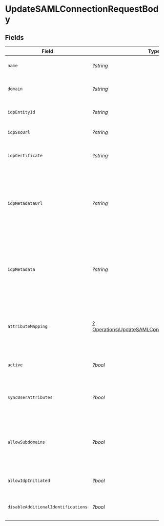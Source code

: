# UpdateSAMLConnectionRequestBody


## Fields

| Field                                                                                                                               | Type                                                                                                                                | Required                                                                                                                            | Description                                                                                                                         |
| ----------------------------------------------------------------------------------------------------------------------------------- | ----------------------------------------------------------------------------------------------------------------------------------- | ----------------------------------------------------------------------------------------------------------------------------------- | ----------------------------------------------------------------------------------------------------------------------------------- |
| `name`                                                                                                                              | *?string*                                                                                                                           | :heavy_minus_sign:                                                                                                                  | The name of the new SAML Connection                                                                                                 |
| `domain`                                                                                                                            | *?string*                                                                                                                           | :heavy_minus_sign:                                                                                                                  | The domain to use for the new SAML Connection                                                                                       |
| `idpEntityId`                                                                                                                       | *?string*                                                                                                                           | :heavy_minus_sign:                                                                                                                  | The entity id as provided by the IdP                                                                                                |
| `idpSsoUrl`                                                                                                                         | *?string*                                                                                                                           | :heavy_minus_sign:                                                                                                                  | The SSO url as provided by the IdP                                                                                                  |
| `idpCertificate`                                                                                                                    | *?string*                                                                                                                           | :heavy_minus_sign:                                                                                                                  | The x509 certificated as provided by the IdP                                                                                        |
| `idpMetadataUrl`                                                                                                                    | *?string*                                                                                                                           | :heavy_minus_sign:                                                                                                                  | The URL which serves the IdP metadata. If present, it takes priority over the corresponding individual properties and replaces them |
| `idpMetadata`                                                                                                                       | *?string*                                                                                                                           | :heavy_minus_sign:                                                                                                                  | The XML content of the IdP metadata file. If present, it takes priority over the corresponding individual properties                |
| `attributeMapping`                                                                                                                  | [?Operations\UpdateSAMLConnectionAttributeMapping](../../Models/Operations/UpdateSAMLConnectionAttributeMapping.md)                 | :heavy_minus_sign:                                                                                                                  | Define the atrtibute name mapping between Identity Provider and Clerk's user properties                                             |
| `active`                                                                                                                            | *?bool*                                                                                                                             | :heavy_minus_sign:                                                                                                                  | Activate or de-activate the SAML Connection                                                                                         |
| `syncUserAttributes`                                                                                                                | *?bool*                                                                                                                             | :heavy_minus_sign:                                                                                                                  | Controls whether to update the user's attributes in each sign-in                                                                    |
| `allowSubdomains`                                                                                                                   | *?bool*                                                                                                                             | :heavy_minus_sign:                                                                                                                  | Allow users with an email address subdomain to use this connection in order to authenticate                                         |
| `allowIdpInitiated`                                                                                                                 | *?bool*                                                                                                                             | :heavy_minus_sign:                                                                                                                  | Enable or deactivate IdP-initiated flows                                                                                            |
| `disableAdditionalIdentifications`                                                                                                  | *?bool*                                                                                                                             | :heavy_minus_sign:                                                                                                                  | Enable or deactivate additional identifications                                                                                     |